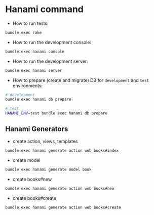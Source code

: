# Hanami command

* How to run tests:

```bash
bundle exec rake
```

* How to run the development console:

```bash
bundle exec hanami console
```

* How to run the development server:

```bash
bundle exec hanami server
```

* How to prepare (create and migrate) DB for `development` and `test` environments:

```bash
# development
bundle exec hanami db prepare

# test
HANAMI_ENV=test bundle exec hanami db prepare
```

## Hanami Generators

* create action, views, templates

```bash
bundle exec hanami generate action web books#index
```

* create model

```bash
bundle exec hanami generate model book
```

* create books#new

```bash
bundle exec hanami generate action web books#new
```

* create books#create

```bash
bundle exec hanami generate action web books#create
```
